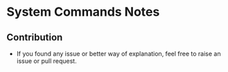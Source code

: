 # System Commands Notes

## Contribution

- If you found any issue or better way of explanation, feel free to raise an issue or pull request.
